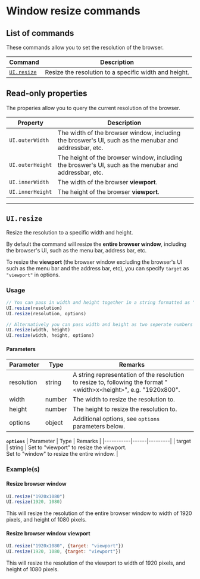 # Window resize commands

## List of commands

These commands allow you to set the resolution of the browser.

| Command | Description|
|---------|------------|
| [`UI.resize`](#uiresize) | Resize the resolution to a specific width and height. |

## Read-only properties

The properies allow you to query the current resolution of the browser.

| Property | Description | 
|----------|-------------|
| `UI.outerWidth`  | The width of the browser window, including the broswer's UI, such as the menubar and addressbar, etc. |
| `UI.outerHeight` | The height of the browser window, including the broswer's UI, such as the menubar and addressbar, etc. |
| `UI.innerWidth`  | The width of the browser **viewport**. |
| `UI.innerHeight` | The height of the browser **viewport**. |

---

## `UI.resize`

Resize the resolution to a specific width and height.

By default the command will resize the **entire browser window**, including the browser's UI, such as the menu bar, address bar, etc.

To resize the **viewport** (the browser window excluding the browser's UI such as the menu bar and the address bar, etc), you can specify `target` as `"viewport"` in options.

### Usage
```javascript
// You can pass in width and height together in a string formatted as "<width>x<height>"
UI.resize(resolution) 
UI.resize(resolution, options)

// Alternatively you can pass width and height as two seperate numbers
UI.resize(width, height)
UI.resize(width, height, options)
```

#### Parameters

| Parameter | Type | Remarks |
|-----------|------|---------|
| resolution | string | A string representation of the resolution to resize to, following the format "&lt;width>x&lt;height>", e.g. "1920x800". |
| width | number |  The width to resize the resolution to. |
| height | number |  The height to resize the resolution to. |
| options | object |  Additional options, see `options` parameters below. |

**`options`**
| Parameter | Type | Remarks |
|-----------|------|---------|
| target | string | Set to "viewport" to resize the viewport. <br> Set to "window" to resize the entire window. |

### Example(s)

#### Resize browser window

```javascript
UI.resize("1920x1080")
UI.resize(1920, 1080)
```
This will resize the resolution of the entire browser window to width of 1920 pixels, and height of 1080 pixels.

#### Resize browser window viewport

```javascript
UI.resize("1920x1080", {target: "viewport"})
UI.resize(1920, 1080, {target: "viewport"})
```
This will resize the resolution of the viewport to width of 1920 pixels, and height of 1080 pixels.

